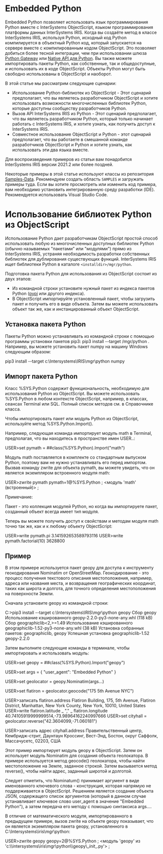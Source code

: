 # Embedded Python 

Embedded Python позволяет использовать язык программирования Python вместе с InterSystems ObjectScript, языком программирования платформы данных InterSystems IRIS. Когда вы создаёте метод в классе InterSystems IRIS, используя Python, исходный код Python компилируется в объектный Python код, который запускается на сервере вместе с компилированным кодом ObjectScript. Это позволяет добиться более тесной интеграции, чем при использовании шлюза [Python Gateway](https://docs.intersystems.com/iris20212/csp/docbook/DocBook.UI.Page.cls?KEY=BEXTSERV) или [Native API для Python](https://docs.intersystems.com/iris20212/csp/docbook/DocBook.UI.Page.cls?KEY=BPYNAT_intro). Вы также можете импортировать пакеты Python, как собственные, так и общедоступные, и использовать их в коде ObjectScript. Объекты Python могут быть свободно использованы в ObjectScript и наоборот.

В этой статье мы рассматрим следующие сценарии:

- Использование Python-библиотек из ObjectScript - Этот сценарий предполагает, что вы являетесь разработчиком ObjectScript и хотите использовать возможности многочисленных библиотек Python, которые доступны сообществу разработчиков Python.
- Вызов API InterSystems IRIS из Python - Этот сценарий предполагает, что вы являетесь разработчиком Python, который только начинает работать с InterSystems IRIS, и хотите узнать, как получить доступ к InterSystems IRIS.
- Совместное использование ObjectScript и Python - этот сценарий предполагает, что вы работаете в смешанной команде разработчиков ObjectScript и Python и хотите узнать, как использовать эти два языка вместе.

Для воспроизведения примеров из статьи вам понадобится InterSystems IRIS версии 2021.2 или более поздней. 

Некоторые примеры в этой статье используют классы из репозитория [Samples-Data](https://github.com/intersystems/Samples-Data). Рекомендуем создать область `SAMPLES` и загружать примеры туда. Если вы хотите просмотреть или изменить код примера, вам необходимо установить интегрированную среду разработки (IDE). Рекомендуется использовать Visual Studio Code.

# Использование библиотек Python из ObjectScript

Использование Python дает разработчикам ObjectScript простой способ использовать любую из многочисленных доступных библиотек Python (обычно называемых "пакетами" или "модулями") прямо из InterSystems IRIS, устраняя необходимость разработки собственных библиотек для дублирования существующих функций. InterSystems IRIS ищет библиотеки Python в каталоге `<installdir>/mgr/python`.

Подготовка пакета Python для использования из ObjectScript состоит из двух этапов:
- Из командной строки установите нужный пакет из индекса пакетов Python ([pypi](https://pypi.org) или другого индекса).
- В ObjectScript импортируйте установленный пакет, чтобы загрузить пакет и получить его в виде объекта. Затем вы можете использовать объект так же, как и инстанцированный объект ObjectScript.

## Установка пакета Python

Пакеты Python можно устанавливать из командной строки с помощью программы установки пакетов pip3: pip3 install --target <installdir>/mgr/python <package>. Например, вы можете установить пакет numpy на машину Windows следующим образом:

pip3 install --target c:\Intersystems\IRIS\mgr\python numpy

## Импорт пакета Python

Класс %SYS.Python содержит функциональность, необходимую для использования Python из ObjectScript. Вы можете использовать %SYS.Python в любом контексте ObjectScript, например, в классах, сеансах Terminal или SQL. Полный список методов см. в Справочнике класса.

Чтобы импортировать пакет или модуль Python из ObjectScript, используйте метод %SYS.Python.Import().

Например, следующая команда импортирует модуль math в Terminal, предполагая, что вы находитесь в пространстве имен USER..:

USER>set pymath = ##class(%SYS.Python).Import("math")

Модуль math поставляется в комплекте со стандартным выпуском Python, поэтому вам не нужно устанавливать его перед импортом. Вызвав команду zwrite для объекта pymath, вы можете увидеть, что он является экземпляром встроенного модуля math:

USER>zwrite pymath
pymath=1@%SYS.Python ; <модуль 'math' (встроенный)> ; <OREF>

Примечание:

Пакет - это коллекция модулей Python, но когда вы импортируете пакет, созданный объект всегда имеет тип модуля.

Теперь вы можете получить доступ к свойствам и методам модуля math точно так же, как и к любому объекту ObjectScript:

USER>write pymath.pi
3.141592653589793116
USER>write pymath.factorial(10)
3628800

## Пример

В этом примере используется пакет geopy для доступа к инструменту геокодирования Nominatim от OpenStreetMap. Геокодирование - это процесс получения текстового описания местоположения, например, адреса или названия места, и возвращения географических координат, таких как широта и долгота, для точного определения местоположения на поверхности Земли.

Сначала установите geopy из командной строки:

C:\>pip3 install --target c:\Intersystems\IRIS\mgr\python geopy
Сбор geopy
  Использование кэшированного geopy-2.2.0-py3-none-any.whl (118 kB)
Сбор geographiclib<2,>=1.49
  Использование кэшированного geographiclib-1.52-py3-none-any.whl (38 kB)
Установка собранных пакетов: geographiclib, geopy
Успешная установка geographiclib-1.52 geopy-2.2.0

Затем выполните следующие команды в терминале, чтобы импортировать и использовать модуль:

USER>set geopy = ##class(%SYS.Python).Import("geopy")
 
USER>set args = { "user_agent": "Embedded Python" }
 
USER>set geolocator = geopy.Nominatim(args...)
 
USER>set flatiron = geolocator.geocode("175 5th Avenue NYC")
 
USER>записать flatiron.address
Flatiron Building, 175, 5th Avenue, Flatiron District, Manhattan, New York County, New York, 10010, United States
USER>write flatiron.latitude _ "," _ flatiron.longitude
40.74105919999999514,-73.98964162240997666
USER>set cityhall = geolocator.reverse("42.3604099,-71.060181")
 
USER>записать адрес cityhall.address
Правительственный центр, Кембридж-стрит, Даунтаун Кроссинг, Вест-Энд, Бостон, округ Саффолк, Массачусетс, 02203, США

Этот пример импортирует модуль geopy в ObjectScript. Затем он использует модуль Nominatim для создания объекта геолокатора. В примере используется метод geocode() геолокатора, чтобы найти местоположение на Земле, заданное строкой. Затем вызывается метод reverse(), чтобы найти адрес, заданный широтой и долготой.

Следует отметить, что Nominatum() принимает аргумент в виде именованного ключевого слова - конструкция, которая напрямую не поддерживается в ObjectScript. Решением является создание объекта JSON, содержащего список аргументов (который в данном случае устанавливает ключевое слово user_agent в значение "Embedded Python"), а затем передача его методу с помощью синтаксиса args....

В отличие от математического модуля, импортированного в предыдущем примере, вызов zwrite на объекте geopy показывает, что он является экземпляром пакета geopy, установленного в C:\Intersystems\iris\mgr\python:

USER>zwrite geopy
geopy=2@%SYS.Python ; <модуль 'geopy' из 'c:\\\intersystems\\iris\\mgr\\python\\\geopy\\\__init__.py'> ; <OREF>
